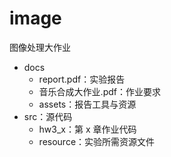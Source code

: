 # image

图像处理大作业  

+ docs  
  + report.pdf：实验报告  
  + 音乐合成大作业.pdf：作业要求  
  + assets：报告工具与资源  
+ src：源代码  
  + hw3_x：第 x 章作业代码  
  + resource：实验所需资源文件  

